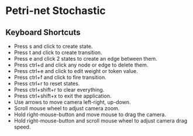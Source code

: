 # Petri-net Stochastic
## Keyboard Shortcuts
- Press s and click to create state.
- Press t and click to create transition.
- Press e and click 2 states to create an edge between them.
- Press ctrl+d and click any node or edge to delete them.
- Press ctrl+e and click to edit weight or token value.
- Press ctrl+f and click to fire transition.
- Press ctrl+r to reset states.
- Press ctrl+shift+r to clear everything.
- Press ctrl+shift+x to exit the application.
- Use arrows to move camera left-right, up-down.
- Scroll mouse wheel to adjust camera zoom.
- Hold right-mouse-button and move mouse to drag the camera.
- Hold right-mouse-button and scroll mouse wheel to adjust camera drag speed.